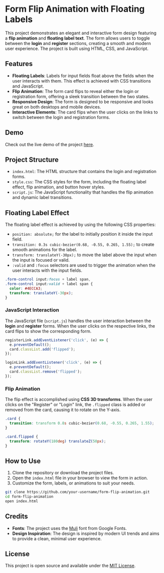 # Form Flip Animation with Floating Labels

This project demonstrates an elegant and interactive form design featuring a **flip animation** and **floating label text**. The form allows users to toggle between the **login** and **register** sections, creating a smooth and modern user experience. The project is built using HTML, CSS, and JavaScript.

## Features

- **Floating Labels**: Labels for input fields float above the fields when the user interacts with them. This effect is achieved with CSS transitions and JavaScript.
- **Flip Animation**: The form card flips to reveal either the login or registration form, offering a sleek transition between the two states.
- **Responsive Design**: The form is designed to be responsive and looks great on both desktops and mobile devices.
- **Interactive Elements**: The card flips when the user clicks on the links to switch between the login and registration forms.

## Demo

Check out the live demo of the project [here](#).

## Project Structure

- `index.html`: The HTML structure that contains the login and registration forms.
- `style.css`: The CSS styles for the form, including the floating label effect, flip animation, and button hover styles.
- `script.js`: The JavaScript functionality that handles the flip animation and dynamic label transitions.

## Floating Label Effect

The floating label effect is achieved by using the following CSS properties:

- `position: absolute;` for the label to initially position it inside the input field.
- `transition: 0.3s cubic-bezier(0.68, -0.55, 0.265, 1.55);` to create smooth animations for the label.
- `transform: translateY(-30px);` to move the label above the input when the input is focused or valid.
- `:valid` and `:focus` selectors are used to trigger the animation when the user interacts with the input fields.

```css
.form-control input:focus + label span,
.form-control input:valid + label span {
  color: #4ECCA3;
  transform: translateY(-30px);
}
```

### JavaScript Interaction

The JavaScript file (`script.js`) handles the user interaction between the **login** and **register** forms. When the user clicks on the respective links, the card flips to show the corresponding form.

```javascript
registerLink.addEventListener('click', (e) => {
  e.preventDefault();
  card.classList.add('flipped');
});

loginLink.addEventListener('click', (e) => {
  e.preventDefault();
  card.classList.remove('flipped');
});
```

### Flip Animation

The flip effect is accomplished using **CSS 3D transforms**. When the user clicks on the "Register" or "Login" link, the `.flipped` class is added or removed from the card, causing it to rotate on the Y-axis.

```css
.card {
  transition: transform 0.8s cubic-bezier(0.68, -0.55, 0.265, 1.55);
}

.card.flipped {
  transform: rotateY(180deg) translateZ(50px);
}
```

## How to Use

1. Clone the repository or download the project files.
2. Open the `index.html` file in your browser to view the form in action.
3. Customize the form, labels, or animations to suit your needs.

```bash
git clone https://github.com/your-username/form-flip-animation.git
cd form-flip-animation
open index.html
```

## Credits

- **Fonts**: The project uses the [Muli](https://fonts.google.com/specimen/Muli) font from Google Fonts.
- **Design Inspiration**: The design is inspired by modern UI trends and aims to provide a clean, minimal user experience.

## License

This project is open source and available under the [MIT License](LICENSE).
